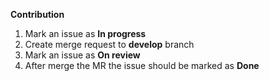 **Contribution**
1. Mark an issue as **In progress**
2. Create merge request to **develop** branch
3. Mark an issue as **On review**
4. After merge the MR the issue should be marked as **Done**